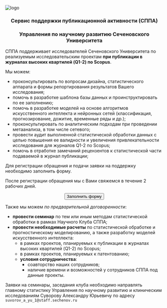 <style>
.wrapper {
    text-align: center;
}

.button {
    position: absolute;
    top: 50%;
}
</style>


![logo](https://www.sechenov.ru/upload/DropMeFiles_abtp8/logo-sechenov-new-itog-08.png)

<h3 style="text-align: center;">Сервиc поддержки публикационной активности (СППА)</h3>   
<h3 style="text-align: center;">Управления по научному развитию Сеченовского Университета</h3>

СППА поддерживает исследователей Сеченовского Университета по реализуемым исследовательским проектам **при публикации в журналах высоких квартилей (Q1-2) по Scopus**.

Мы можем:

- проконсультировать по вопросам дизайна, статистического аппарата и формы репортирования результатов Вашего исследования;
- помочь в разработке шаблона базы данных и проинструктировать по ее заполнению;
- помочь в разработке моделей на основе алгоритмов искусственного интеллекта и нейронных сетей (классификация, прогнозирование, дожитие, временные ряды и др.);
- проконсультировать по аналитическим подходам при проведении метаанализа, в том числе сетевого;
- провести аудит выполненной статистической обработки данных с целью повышения ее валидности и увеличения привлекательности исследования для журналов Q1-2 по Scopus;
- помочь в отработке замечаний рецензентов к статистической части подаваемой в журнал публикации;

Для регистрации обращения и подачи заявки на поддержку необходимо заполнить форму. 

После регистрации обращения мы с Вами свяжемся в течение 2 рабочих дней. 

<div class="wrapper">
    <button onclick="location.href='https://forms.yandex.ru/u/62bd78e5fbd1c355d8a522c4/'" type="button">
            Заполнить форму</button>
</div>


Также мы можем *по предварительной договоренности*:

- **провести семинар** по тем или иным методам статистической обработки в рамках Научного Клуба СППА;
- **провести необходимые расчеты** по статистической обработке и прогностическому моделированию, а также разработку моделей искусственного интеллекта:
  - в рамках проектов, планируемых к публикации в журналах высоких квартилей (Q1-2) по Scopus;
  - в рамках проектов, планируемых к патентованию;
  - **условия сотрудничества**:
    - соавторство наших сотрудников;
    - наличие времени и возможностей у сотрудников СППА под данные проекты.

Заявки на семинары, заседания клуба необходимо направлять главному статистику Управления по научному развитию и клиническим исследованиям Суворову Александру Юрьевичу по адресу `suvorov_a_yu_1@staff.sechenov.ru` 


